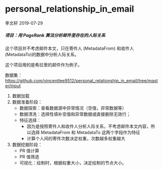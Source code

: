 # personal_relationship_in_email
李文轩 2019-07-29

##### 项目：用 PageRank 算法分析邮件里存在的人际关系

这个项目并不考虑邮件本文，只在寄件人 (MetadataFrom) 和收件人 (MetadataTo)的数据中分析人际关系。

这个项目用的是希拉里的邮件作为例子。

数据集：https://github.com/vincentlee9512/personal_relationship_in_email/tree/master/input

1. 数据加载
2. 数据准备阶段：
    - 数据探索：查看数据源中异常情况（空值，异常数据等）
    - 数据清洗：选择性填补空值和异常数据或直接删除无效行；
    - 特征选择：
        - 因为是按照寄件人和收件人分析人际关系，不考虑邮件本文内容，所以选择 MetadataFrom 和 MetadataTo 这两个字段作为特征
        - 计算个人间的寄件次数决定权重，次数越多权重越大
3. 数据挖掘阶段：
    - PR 值计算
    - PR 值筛选
    - 可视化：绘制时，根据权重大小，决定绘制的节点大小。
